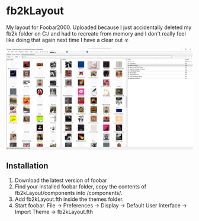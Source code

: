 # fb2kLayout

My layout for Foobar2000. Uploaded because I just accidentally deleted my fb2k folder on C:/ and had to recreate from memory and I don't really feel like doing that again next time I have a clear out ☣

![A screenshot of the layout contained in this repo](https://github.com/hnsyprst/fb2kLayout/blob/main/Screenshot.png)

## Installation

1. Download the latest version of foobar
2. Find your installed foobar folder, copy the contents of fb2kLayout/components into /components/.
3. Add fb2kLayout.fth inside the themes folder.
4. Start foobar.  File -> Preferences -> Display -> Default User Interface -> Import Theme -> fb2kLayout.fth
